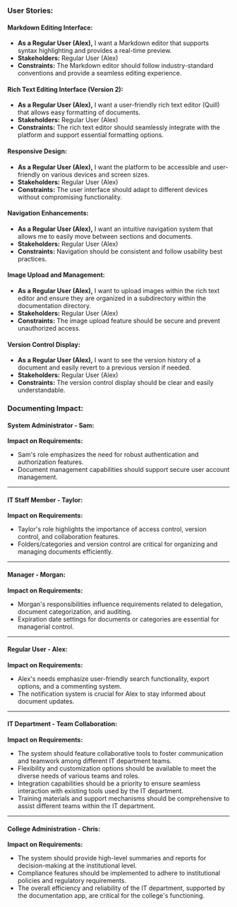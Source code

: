 ### User Stories:

#### Markdown Editing Interface:

- **As a Regular User (Alex),** I want a Markdown editor that supports syntax highlighting and provides a real-time preview.
- **Stakeholders:** Regular User (Alex)
- **Constraints:** The Markdown editor should follow industry-standard conventions and provide a seamless editing experience.

#### Rich Text Editing Interface (Version 2):

- **As a Regular User (Alex),** I want a user-friendly rich text editor (Quill) that allows easy formatting of documents.
- **Stakeholders:** Regular User (Alex)
- **Constraints:** The rich text editor should seamlessly integrate with the platform and support essential formatting options.

#### Responsive Design:

- **As a Regular User (Alex),** I want the platform to be accessible and user-friendly on various devices and screen sizes.
- **Stakeholders:** Regular User (Alex)
- **Constraints:** The user interface should adapt to different devices without compromising functionality.

#### Navigation Enhancements:

- **As a Regular User (Alex),** I want an intuitive navigation system that allows me to easily move between sections and documents.
- **Stakeholders:** Regular User (Alex)
- **Constraints:** Navigation should be consistent and follow usability best practices.

#### Image Upload and Management:

- **As a Regular User (Alex),** I want to upload images within the rich text editor and ensure they are organized in a subdirectory within the documentation directory.
- **Stakeholders:** Regular User (Alex)
- **Constraints:** The image upload feature should be secure and prevent unauthorized access.

#### Version Control Display:

- **As a Regular User (Alex),** I want to see the version history of a document and easily revert to a previous version if needed.
- **Stakeholders:** Regular User (Alex)
- **Constraints:** The version control display should be clear and easily understandable.

### Documenting Impact:

#### System Administrator - Sam:

**Impact on Requirements:**
- Sam's role emphasizes the need for robust authentication and authorization features.
- Document management capabilities should support secure user account management.

---

#### IT Staff Member - Taylor:

**Impact on Requirements:**
- Taylor's role highlights the importance of access control, version control, and collaboration features.
- Folders/categories and version control are critical for organizing and managing documents efficiently.

---

#### Manager - Morgan:

**Impact on Requirements:**
- Morgan's responsibilities influence requirements related to delegation, document categorization, and auditing.
- Expiration date settings for documents or categories are essential for managerial control.

---

#### Regular User - Alex:

**Impact on Requirements:**
- Alex's needs emphasize user-friendly search functionality, export options, and a commenting system.
- The notification system is crucial for Alex to stay informed about document updates.

---

#### IT Department - Team Collaboration:

**Impact on Requirements:**
- The system should feature collaborative tools to foster communication and teamwork among different IT department teams.
- Flexibility and customization options should be available to meet the diverse needs of various teams and roles.
- Integration capabilities should be a priority to ensure seamless interaction with existing tools used by the IT department.
- Training materials and support mechanisms should be comprehensive to assist different teams within the IT department.

---

#### College Administration - Chris:

**Impact on Requirements:**
- The system should provide high-level summaries and reports for decision-making at the institutional level.
- Compliance features should be implemented to adhere to institutional policies and regulatory requirements.
- The overall efficiency and reliability of the IT department, supported by the documentation app, are critical for the college's functioning.
